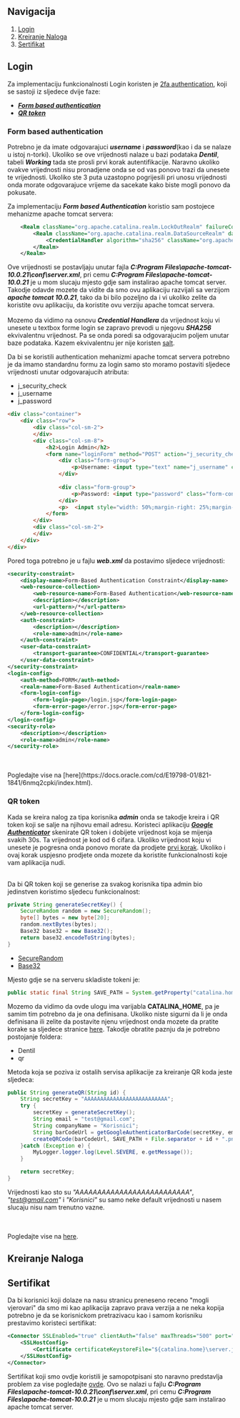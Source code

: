 ## Navigacija

1. [Login](#login)
2. [Kreiranje Naloga](#kreiranje-naloga)
3. [Sertifikat](#sertifikat)

## Login

Za implementaciju funkcionalnosti Login koristen je [2fa authentication](https://authy.com/what-is-2fa/), koji se sastoji iz sljedece dvije faze:
- [**_Form based authentication_**](#form-based-authentication)
- [**_QR token_**](#qr-token)

### Form based authentication

Potrebno je da imate odgovarajuci **_username_** i **_password_**(kao i da se nalaze u istoj n-torki). Ukoliko se ove vrijednosti nalaze u bazi podataka **_Dentil_**, tabeli **_Working_** tada ste prosli prvi korak autentifikacije. Naravno ukoliko ovakve vrijednosti nisu pronadjene onda se od vas ponovo trazi da unesete te vrijednosti. Ukoliko ste 3 puta uzastopno pogrijesili pri unosu vrijednosti onda morate odgovarajuce vrijeme da sacekate kako biste mogli ponovo da pokusate.

Za implementaciju **_Form based Authentication_** koristio sam postojece mehanizme apache tomcat servera:
```xml
    <Realm className="org.apache.catalina.realm.LockOutRealm" failureCount="3" lockOutTime="180">
        <Realm className="org.apache.catalina.realm.DataSourceRealm" dataSourceName="jdbc/dms" roleNameCol="role_name" userCredCol="password" userNameCol="username" userRoleTable="Working" userTable="Working">
            <CredentialHandler algorithm="sha256" className="org.apache.catalina.realm.MessageDigestCredentialHandler"/>
        </Realm>
    </Realm>
```
Ove vrijednosti se postavljaju unutar fajla **_C:Program Files\apache-tomcat-10.0.21\conf\server.xml_**, pri cemu **_C:Program Files\apache-tomcat-10.0.21_** je u mom slucaju mjesto gdje sam instalirao apache tomcat server. Takodje odavde mozete da vidite da smo ovu aplikaciju razvijali sa verzijom **_apache tomcat 10.0.21_**, tako da bi bilo pozeljno da i vi ukoliko zelite da koristite ovu aplikaciju, da koristite ovu verziju apache tomcat servera.
<br />
<br />
Mozemo da vidimo na osnovu **_Credential Handlera_** da vrijednost koju vi unesete u textbox forme login se zapravo prevodi u njegovu **_SHA256_** ekvivalentnu vrijednost. Pa se onda poredi sa odgovarajucim poljem unutar baze podataka. Kazem ekvivalentnu jer nije koristen [salt](https://en.wikipedia.org/wiki/Salt_(cryptography)).

Da bi se koristili authentication mehanizmi apache tomcat servera potrebno je da imamo standardnu formu za login samo sto moramo postaviti sljedece vrijednosti unutar odgovarajucih atributa:
- j_security_check
- j_username
- j_password
```html
<div class="container">
    <div class="row">
        <div class="col-sm-2">
        </div>
        <div class="col-sm-8">
            <h2>Login Admin</h2>
            <form name="loginForm" method="POST" action="j_security_check">
                <div class="form-group">
                    <p>Username: <input type="text" name="j_username" class="form-control"/></p>
                </div>
                
                <div class="form-group">
                    <p>Password: <input type="password" class="form-control" name="j_password"/></p>
                </div>
                <p>  <input style="width: 50%;margin-right: 25%;margin-left: 25%;" type="submit" value="Login" class="btn btn-default"/></p>
            </form>
        </div>
        <div class="col-sm-2">
        </div>
    </div>
</div>
```

Pored toga potrebno je u fajlu **_web.xml_** da postavimo sljedece vrijednosti:
```xml
<security-constraint>
    <display-name>Form-Based Authentication Constraint</display-name>
    <web-resource-collection>
        <web-resource-name>Form-Based Authentication</web-resource-name>
        <description></description>
        <url-pattern>/*</url-pattern>
    </web-resource-collection>
    <auth-constraint>
        <description></description>
        <role-name>admin</role-name>
    </auth-constraint>
    <user-data-constraint>
        <transport-guarantee>CONFIDENTIAL</transport-guarantee>
    </user-data-constraint>
</security-constraint>
<login-config>
    <auth-method>FORM</auth-method>
    <realm-name>Form-Based Authentication</realm-name>
    <form-login-config>
        <form-login-page>/login.jsp</form-login-page>
        <form-error-page>/error.jsp</form-error-page>
    </form-login-config>
</login-config>
<security-role>
    <description></description>
    <role-name>admin</role-name>
</security-role>
```

<br />
<br />
Pogledajte vise na [here](https://docs.oracle.com/cd/E19798-01/821-1841/6nmq2cpki/index.html).

### QR token

Kada se kreira nalog za tipa korisnika **_admin_** onda se takodje kreira i QR token koji se salje na njihovu email adresu. Koristeci aplikaciju [**_Google Authenticator_**](https://play.google.com/store/apps/details?id=com.google.android.apps.authenticator2&hl=en&gl=US) skenirate QR token i dobijete vrijednost koja se mijenja svakih 30s. Ta vrijednost je kod od 6 cifara. Ukoliko vrijednost koju vi unesete je pogresna onda ponovo morate da prodjete [prvi korak](#form-based-authentication). Ukoliko i ovaj korak uspjesno prodjete onda mozete da koristite funkcionalnosti koje vam aplikacija nudi.

<br />
Da bi QR token koji se generise za svakog korisnika tipa admin bio jedinstven koristimo sljedecu funkcionalnost:

```java
private String generateSecretKey() {
    SecureRandom random = new SecureRandom();
    byte[] bytes = new byte[20];
    random.nextBytes(bytes);
    Base32 base32 = new Base32();
    return base32.encodeToString(bytes);
}
```
- [SecureRandom](https://docs.oracle.com/javase/8/docs/api/java/security/SecureRandom.html)
- [Base32](https://commons.apache.org/proper/commons-codec/apidocs/org/apache/commons/codec/binary/BaseNCodec.html#encodeToString-byte:A-)

Mjesto gdje se na serveru skladiste tokeni je:

```java
public static final String SAVE_PATH = System.getProperty("catalina.home") + File.separator + "Dentil" + File.separator + "qr"
```

Mozemo da vidimo da ovde ulogu ima varijabla <b>CATALINA_HOME</b>, pa je samim tim potrebno da je ona definisana. Ukoliko niste sigurni da li je onda definisana ili zelite da postavite njenu vrijednost onda mozete da pratite korake sa sljedece stranice <a href="https://docs.oracle.com/en/database/oracle/machine-learning/oml4r/1.5.1/oread/creating-and-modifying-environment-variables-on-windows.html#GUID-DD6F9982-60D5-48F6-8270-A27EC53807D0">here</a>. Takodje obratite paznju da je potrebno postojanje foldera:
<ul>
    <li>Dentil</li>
    <li>qr</li>
</ul>

Metoda koja se poziva iz ostalih servisa aplikacije za kreiranje QR koda jeste sljedeca:
```java
public String generateQR(String id) {
    String secretKey = "AAAAAAAAAAAAAAAAAAAAAAAAAA";
    try {
        secretKey = generateSecretKey();
        String email = "test@gmail.com";
        String companyName = "Korisnici";
        String barCodeUrl = getGoogleAuthenticatorBarCode(secretKey, email, companyName);
        createQRCode(barCodeUrl, SAVE_PATH + File.separator + id + ".png", 400, 400);
    }catch (Exception e) {
        MyLogger.logger.log(Level.SEVERE, e.getMessage());
    }

    return secretKey;
}
```
Vrijednosti kao sto su <i>"AAAAAAAAAAAAAAAAAAAAAAAAAA"</i>, <i>"test@gmail.com"</i> i <i>"Korisnici"</i> su samo neke default vrijednosti u nasem slucaju nisu nam trenutno vazne.

<br />
<br />
Pogledajte vise na <a href="https://en.wikipedia.org/wiki/QR_code">here</a>.

## Kreiranje Naloga


## Sertifikat

Da bi korisnici koji dolaze na nasu stranicu preneseno receno "mogli vjerovari" da smo mi kao aplikacija zapravo prava verzija a ne neka kopija potrebno je da se korisnickom pretrazivacu kao i samom korisniku prestavimo koristeci sertifikat: 
```xml
<Connector SSLEnabled="true" clientAuth="false" maxThreads="500" port="8443" protocol="org.apache.coyote.http11.Http11NioProtocol">
    <SSLHostConfig>
        <Certificate certificateKeystoreFile="${catalina.home}\server.jks" certificateKeystorePassword="sigurnost" type="RSA"/>
    </SSLHostConfig>
</Connector>
```
Sertifikat koji smo ovdje koristili je samopotpisani sto naravno predstavlja problem za vise pogledajte [ovde](https://en.wikipedia.org/wiki/Public_key_infrastructure). Ovo se nalazi u fajlu **_C:Program Files\apache-tomcat-10.0.21\conf\server.xml_**, pri cemu **_C:Program Files\apache-tomcat-10.0.21_** je u mom slucaju mjesto gdje sam instalirao apache tomcat server.
